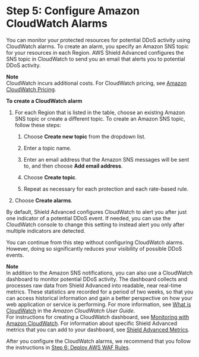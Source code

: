 # Step 5: Configure Amazon CloudWatch Alarms<a name="ddos-get-started-cloudwatch"></a>

You can monitor your protected resources for potential DDoS activity using CloudWatch alarms\. To create an alarm, you specify an Amazon SNS topic for your resources in each Region\. AWS Shield Advanced configures the SNS topic in CloudWatch to send you an email that alerts you to potential DDoS activity\.

**Note**  
CloudWatch incurs additional costs\. For CloudWatch pricing, see [Amazon CloudWatch Pricing](https://aws.amazon.com/cloudwatch/pricing/)\.<a name="ddos-get-started-cloudwatch-procedure"></a>

**To create a CloudWatch alarm**

1. For each Region that is listed in the table, choose an existing Amazon SNS topic or create a different topic\. To create an Amazon SNS topic, follow these steps:

   1. Choose **Create new topic** from the dropdown list\.

   1. Enter a topic name\. 

   1. Enter an email address that the Amazon SNS messages will be sent to, and then choose **Add email address**\.

   1. Choose **Create topic**\.

   1. Repeat as necessary for each protection and each rate\-based rule\.

1. Choose **Create alarms**\.

By default, Shield Advanced configures CloudWatch to alert you after just one indicator of a potential DDoS event\. If needed, you can use the CloudWatch console to change this setting to instead alert you only after multiple indicators are detected\. 

You can continue from this step without configuring CloudWatch alarms\. However, doing so significantly reduces your visibility of possible DDoS events\.

**Note**  
In addition to the Amazon SNS notifications, you can also use a CloudWatch dashboard to monitor potential DDoS activity\. The dashboard collects and processes raw data from Shield Advanced into readable, near real\-time metrics\. These statistics are recorded for a period of two weeks, so that you can access historical information and gain a better perspective on how your web application or service is performing\. For more information, see [What is CloudWatch](http://docs.aws.amazon.com/AmazonCloudWatch/latest/DeveloperGuide/WhatIsCloudWatch.html) in the *Amazon CloudWatch User Guide*\.  
For instructions for creating a CloudWatch dashboard, see [Monitoring with Amazon CloudWatch](monitoring-cloudwatch.md)\. For information about specific Shield Advanced metrics that you can add to your dashboard, see [Shield Advanced Metrics](monitoring-cloudwatch.md#set-ddos-alarms)\. 

After you configure the CloudWatch alarms, we recommend that you follow the instructions in [Step 6: Deploy AWS WAF Rules](deploy-waf-automations.md)\.